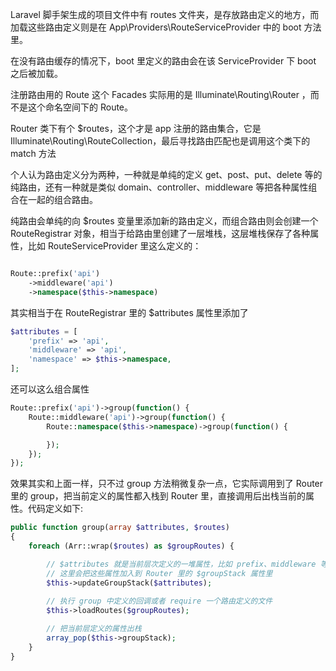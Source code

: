 Laravel 脚手架生成的项目文件中有 routes 文件夹，是存放路由定义的地方，而加载这些路由定义则是在 App\Providers\RouteServiceProvider 中的 boot 方法里。

在没有路由缓存的情况下，boot 里定义的路由会在该 ServiceProvider 下 boot 之后被加载。

注册路由用的 Route 这个 Facades 实际用的是 Illuminate\Routing\Router ，而不是这个命名空间下的 Route。

Router 类下有个 $routes，这个才是 app 注册的路由集合，它是 Illuminate\Routing\RouteCollection，最后寻找路由匹配也是调用这个类下的 match 方法

个人认为路由定义分为两种，一种就是单纯的定义 get、post、put、delete 等的纯路由，还有一种就是类似 domain、controller、middleware 等把各种属性组合在一起的组合路由。

纯路由会单纯的向 $routes 变量里添加新的路由定义，而组合路由则会创建一个 RouteRegistrar 对象，相当于给路由里创建了一层堆栈，这层堆栈保存了各种属性，比如 RouteServiceProvider 里这么定义的：

```php

Route::prefix('api')
    ->middleware('api')
    ->namespace($this->namespace)
```
其实相当于在 RouteRegistrar 里的 $attributes 属性里添加了
```php
$attributes = [
    'prefix' => 'api',
    'middleware' => 'api',
    'namespace' => $this->namespace,
];
```

还可以这么组合属性
```php
Route::prefix('api')->group(function() {
    Route::middleware('api')->group(function() {
        Route::namespace($this->namespace)->group(function() {

        });
    });
});

```
效果其实和上面一样，只不过 group 方法稍微复杂一点，它实际调用到了 Router 里的 group，把当前定义的属性都入栈到 Router 里，直接调用后出栈当前的属性。代码定义如下:

```php
public function group(array $attributes, $routes)
{
    foreach (Arr::wrap($routes) as $groupRoutes) {

        // $attributes 就是当前层次定义的一堆属性，比如 prefix、middleware 等
        // 这里会把这些属性加入到 Router 里的 $groupStack 属性里
        $this->updateGroupStack($attributes);
        
        // 执行 group 中定义的回调或者 require 一个路由定义的文件
        $this->loadRoutes($groupRoutes);

        // 把当前层定义的属性出栈
        array_pop($this->groupStack);
    }
}

```
